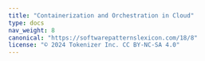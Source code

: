 ```yaml
---
title: "Containerization and Orchestration in Cloud"
type: docs
nav_weight: 8
canonical: "https://softwarepatternslexicon.com/18/8"
license: "© 2024 Tokenizer Inc. CC BY-NC-SA 4.0"
---
```

